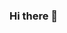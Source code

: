 ### Hi there 👋

<!--
**piobrien/piobrien** is a ✨ _special_ ✨ repository because its `README.md` (this file) appears on your GitHub profile.

Here are some ideas to get you started:

- 🔭 I’m currently working on business projects using the AWS-CDK
- 🌱 I’m currently studying for the AWS Solutions Architect Professional Certification
-->
